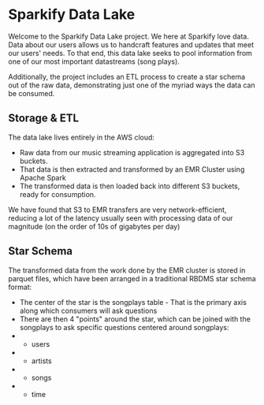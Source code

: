 Sparkify Data Lake
=========

Welcome to the Sparkify Data Lake project. We here at Sparkify love data. Data about our
users allows us to handcraft features and updates that meet our users' needs. To that end,
this data lake seeks to pool information from one of our most important datastreams (song plays).

Additionally, the project includes an ETL process to create a star schema out of the raw data,
demonstrating just one of the myriad ways the data can be consumed.

Storage & ETL
-------------
The data lake lives entirely in the AWS cloud:
- Raw data from our music streaming application is aggregated into S3 buckets.
- That data is then extracted and transformed by an EMR Cluster using Apache Spark
- The transformed data is then loaded back into different S3 buckets, ready for consumption.

We have found that S3 to EMR transfers are very network-efficient, reducing a lot of the latency
usually seen with processing data of our magnitude (on the order of 10s of gigabytes per day)

Star Schema
-----------
The transformed data from the work done by the EMR cluster is stored in parquet files, which
have been arranged in a traditional RBDMS star schema format:
- The center of the star is the songplays table - That is the primary axis along which consumers will ask questions
- There are then 4 "points" around the star, which can be joined with the songplays to ask specific questions centered around songplays:
- - users
- - artists
- - songs
- - time
